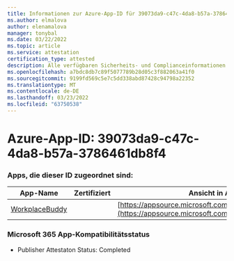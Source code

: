 ```yaml
---
title: Informationen zur Azure-App-ID für 39073da9-c47c-4da8-b57a-3786461db8f4
ms.author: elmalova
author: elenamalova
manager: tonybal
ms.date: 03/22/2022
ms.topic: article
ms.service: attestation
certification_type: attested
description: Alle verfügbaren Sicherheits- und Complianceinformationen für 39073da9-c47c-4da8-b57a-3786461db8f4.
ms.openlocfilehash: a7bdc8db7c89f5077789b28d05c3f882063a41f0
ms.sourcegitcommit: 9199fd569c5e7c5dd338abd87428c94798a22352
ms.translationtype: MT
ms.contentlocale: de-DE
ms.lasthandoff: 03/23/2022
ms.locfileid: "63750538"
---
```

# <a name="azure-app-id-39073da9-c47c-4da8-b57a-3786461db8f4"></a>Azure-App-ID: 39073da9-c47c-4da8-b57a-3786461db8f4


### <a name="apps-associated-with-this-id"></a>Apps, die dieser ID zugeordnet sind:
| **App-Name** | **Zertifiziert** | **Ansicht in AppSource** |
|--------------|---------------|-----------------------|
| [WorkplaceBuddy](../forward/WA200001238.md) |  | [https://appsource.microsoft.com/product/office/WA200001238](https://appsource.microsoft.com/product/office/WA200001238) |

### <a name="microsoft-365-app-compliance-status"></a>Microsoft 365 App-Kompatibilitätsstatus
- Publisher Attestaton Status: Completed
